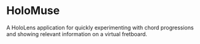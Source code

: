 # HoloMuse
A HoloLens application for quickly experimenting with chord progressions and showing relevant information on a virtual fretboard.
